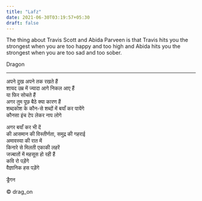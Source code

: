 ```yaml
---
title: "Lafz"
date: 2021-06-30T03:19:57+05:30
draft: false
---
```


The thing about Travis Scott and Abida Parveen is that Travis hits you the strongest when you are too happy and too high and Abida hits you the strongest when you are too sad and too sober.

Dragon

---

अपने दुख अपने तक रखते हैं  
शायद उम्र में ज्यादा आगे निकल आए हैं  
या फिर सोचते हैं  
अगर तुम पूछ बैठे क्या कारण हैं  
शब्दकोश के कौन-से शब्दों में बयाँ कर पायेंगे  
कौनसा इंच टेप लेकर नाप लोगे  

अगर बयाँ कर भी दें  
की आसमान की विस्तीर्णता, समुद्र की गहराई  
अमावस्या की रात में  
किनारे से मिलती एकाकी लहरें  
जज्बातों में महसूस हो रही हैं  
कवि रो पड़ेंगे  
वैज्ञानिक हस पड़ेंगे  

ड्रैगन

© drag_on